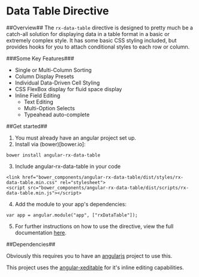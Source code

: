 Data Table Directive
==========================
 
##Overview##
The `rx-data-table` directive is designed to pretty much be a catch-all
solution for displaying data in a table format in a basic or extremely
complex style. It has some basic CSS styling included, but provides hooks
for you to attach conditional styles to each row or column.
   
###Some Key Features###
- Single or Multi-Column Sorting
- Column Display Presets
- Individual Data-Driven Cell Styling
- CSS FlexBox display for fluid space display
- Inline Field Editing
    - Text Editing
    - Multi-Option Selects
    - Typeahead auto-complete

##Get started##

1. You must already have an angular project set up.
2. Install via (bower)[bower.io]:
```
bower install angular-rx-data-table
```
3. Include angular-rx-data-table in your code
```
<link href="bower_components/angular-rx-data-table/dist/styles/rx-data-table.min.css" rel="stylesheet">
<script src="bower_components/angular-rx-data-table/dist/scripts/rx-data-table.min.js"></script>
```
4. Add the module to your app's dependencies:
```
var app = angular.module("app", ["rxDataTable"]);
```
5. For further instructions on how to use the directive, view the full
   documentation [here](http://nickburns2006.github.io/rxDataTable).

##Dependencies##

Obviously this requires you to have an [angularjs](http://angularjs.org/)
project to use this.

This project uses the [angular-xeditable](http://vitalets.github.io/angular-xeditable/ "angular-xeditable homepage") for it's inline editing capabilities.
